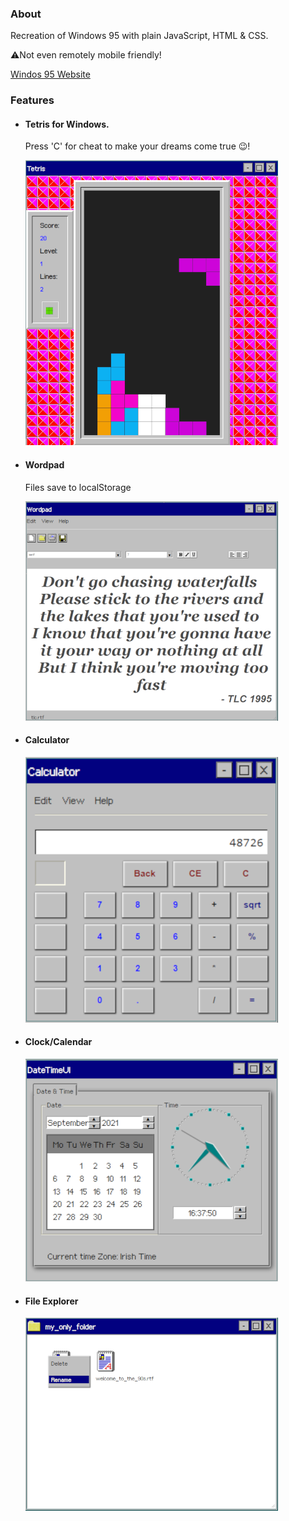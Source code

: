### About

Recreation of Windows 95 with plain JavaScript, HTML & CSS.

⚠️Not even remotely mobile friendly!

[Windos 95 Website](https://mycomputer.rocks/)

### Features

- #### Tetris for Windows.

  Press 'C' for cheat to make your dreams come true 😉!

  ![Retro Tetris screenshot](./src/img/screenshot_tetris.png)

- #### Wordpad

  Files save to localStorage

  ![Wordpad screenshot](./src/img/screenshot_wordpad.png)

- #### Calculator

  ![Windows 95 Calculator screenshot](./src/img/screenshot_calc.png)

- #### Clock/Calendar

  ![Windows 95 Clock/Calendar screenshot](./src/img/screenshot_windos_clock.png)

- #### File Explorer

  ![Windows 95 File Explorer screenshot](./src/img/screenshot_explorer.png)
